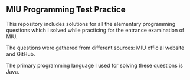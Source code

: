 ## MIU Programming Test Practice

This repository includes solutions for all the elementary programming questions which I solved while practicing for the entrance examination of MIU.

The questions were gathered from different sources: MIU official website and GitHub.

The primary programming language I used for solving these questions is Java.
